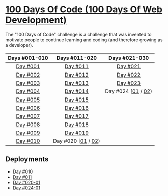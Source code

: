 # [100 Days Of Code (100 Days Of Web Development)](https://100daysofwebdev.com/paths/100-days-challenge)
The "100 Days of Code" challenge is a challenge that was invented to motivate people to continue learning and coding (and therefore growing as a developer).

|                           Days #001-010                            |                                                                Days #011-020                                                                 |                                                                Days #021-030                                                                 |
|:------------------------------------------------------------------:|:--------------------------------------------------------------------------------------------------------------------------------------------:|:--------------------------------------------------------------------------------------------------------------------------------------------:|
| [Day #001](https://github.com/Dyrits/100-DAYS-OF-CODE/tree/%23001) |                                      [Day #011](https://github.com/Dyrits/100-DAYS-OF-CODE/tree/%23011)                                      |                                      [Day #021](https://github.com/Dyrits/100-DAYS-OF-CODE/tree/%23021)                                      | 
| [Day #002](https://github.com/Dyrits/100-DAYS-OF-CODE/tree/%23002) |                                      [Day #012](https://github.com/Dyrits/100-DAYS-OF-CODE/tree/%23012)                                      |                                      [Day #022](https://github.com/Dyrits/100-DAYS-OF-CODE/tree/%23022)                                      | 
| [Day #003](https://github.com/Dyrits/100-DAYS-OF-CODE/tree/%23003) |                                      [Day #013](https://github.com/Dyris/100-DAYS-OF-CODE/tree/%23013)                                       |                                      [Day #023](https://github.com/Dyrits/100-DAYS-OF-CODE/tree/%23023)                                      |
| [Day #004](https://github.com/Dyrits/100-DAYS-OF-CODE/tree/%23004) |                                      [Day #014](https://github.com/Dyrits/100-DAYS-OF-CODE/tree/%23014)                                      | Day #024 [[01](https://github.com/Dyrits/100-DAYS-OF-CODE/tree/%23024-01) / [02](https://github.com/Dyrits/100-DAYS-OF-CODE/tree/%23024-02)) |
| [Day #005](https://github.com/Dyrits/100-DAYS-OF-CODE/tree/%23005) |                                      [Day #015](https://github.com/Dyrits/100-DAYS-OF-CODE/tree/%23015)                                      |                                                                                                                                              |
| [Day #006](https://github.com/Dyrits/100-DAYS-OF-CODE/tree/%23006) |                                      [Day #016](https://github.com/Dyrits/100-DAYS-OF-CODE/tree/%23016)                                      |                                                                                                                                              |
| [Day #007](https://github.com/Dyrits/100-DAYS-OF-CODE/tree/%23007) |                                      [Day #017](https://github.com/Dyrits/100-DAYS-OF-CODE/tree/%23017)                                      |                                                                                                                                              |
| [Day #008](https://github.com/Dyrits/100-DAYS-OF-CODE/tree/%23008) |                                      [Day #018](https://github.com/Dyrits/100-DAYS-OF-CODE/tree/%23018)                                      |                                                                                                                                              |
| [Day #009](https://github.com/Dyrits/100-DAYS-OF-CODE/tree/%23009) |                                      [Day #019](https://github.com/Dyrits/100-DAYS-OF-CODE/tree/%23019)                                      |                                                                                                                                              |
| [Day #010](https://github.com/Dyrits/100-DAYS-OF-CODE/tree/%23010) | Day #020 [[01](https://github.com/Dyrits/100-DAYS-OF-CODE/tree/%23020-01) / [02](https://github.com/Dyrits/100-DAYS-OF-CODE/tree/%23020-02)) |                                                                                                                                              |

## Deployments
- [Day #010](https://100daysofcode-010-dyrits.netlify.app/)  
- [Day #011](https://100daysofcode-011-dyrits.netlify.app/)  
- [Day #020-01](https://100daysofcode-020-01-dyrits.netlify.app/)
- [Day #024-01](https://100daysofcode-024-01-dyrits.netlify.app/)